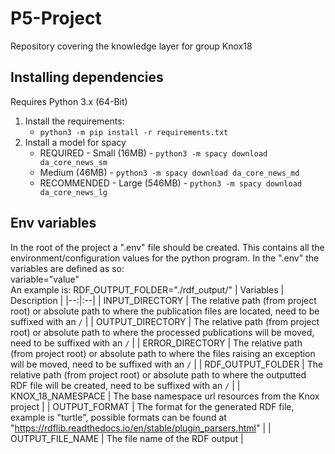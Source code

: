 # P5-Project
Repository covering the knowledge layer for group Knox18

## Installing dependencies
Requires Python 3.x (64-Bit)

1. Install the requirements: 
    * `python3 -m pip install -r requirements.txt`
2. Install a model for spacy
    * REQUIRED - Small (16MB) - `python3 -m spacy download da_core_news_sm`
    * Medium (46MB) - `python3 -m spacy download da_core_news_md`
    * RECOMMENDED - Large (546MB) - `python3 -m spacy download da_core_news_lg`


## Env variables
In the root of the project a ".env" file should be created.
This contains all the environment/configuration values for the python program.
In the ".env" the variables are defined as so:  
variable="value"  
An example is: RDF_OUTPUT_FOLDER="./rdf_output/"
| Variables  | Description  |
|--:|:--|
| INPUT_DIRECTORY | The relative path (from project root) or absolute path to where the publication files are located, need to be suffixed with an `/` |
| OUTPUT_DIRECTORY | The relative path (from project root) or absolute path to where the processed publications will be moved, need to be suffixed with an `/` |
| ERROR_DIRECTORY | The relative path (from project root) or absolute path to where the files raising an exception will be moved, need to be suffixed with an `/` |
| RDF_OUTPUT_FOLDER | The relative path (from project root) or absolute path to where the outputted RDF file will be created, need to be suffixed with an `/`  |
| KNOX_18_NAMESPACE | The base namespace url resources from the Knox project  |
| OUTPUT_FORMAT | The format for the generated RDF file, example is "turtle", possible formats can be found at "https://rdflib.readthedocs.io/en/stable/plugin_parsers.html"  |
| OUTPUT_FILE_NAME | The file name of the RDF output  |
